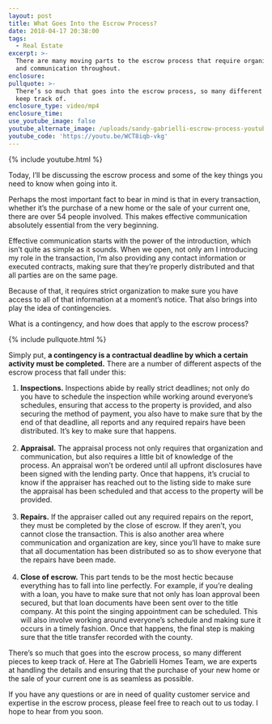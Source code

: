 ```yaml
---
layout: post
title: What Goes Into the Escrow Process?
date: 2018-04-17 20:38:00
tags:
  - Real Estate
excerpt: >-
  There are many moving parts to the escrow process that require organization
  and communication throughout.
enclosure:
pullquote: >-
  There’s so much that goes into the escrow process, so many different pieces to
  keep track of.
enclosure_type: video/mp4
enclosure_time:
use_youtube_image: false
youtube_alternate_image: /uploads/sandy-gabrielli-escrow-process-youtube.jpg
youtube_code: 'https://youtu.be/WCT8iqb-vkg'
---
```


{% include youtube.html %}

Today, I’ll be discussing the escrow process and some of the key things you need to know when going into it.

Perhaps the most important fact to bear in mind is that in every transaction, whether it’s the purchase of a new home or the sale of your current one, there are over 54 people involved. This makes effective communication absolutely essential from the very beginning.

Effective communication starts with the power of the introduction, which isn’t quite as simple as it sounds. When we open, not only am I introducing my role in the transaction, I’m also providing any contact information or executed contracts, making sure that they’re properly distributed and that all parties are on the same page.

Because of that, it requires strict organization to make sure you have access to all of that information at a moment’s notice. That also brings into play the idea of contingencies.

What is a contingency, and how does that apply to the escrow process?

{% include pullquote.html %}

Simply put, **a contingency is a contractual deadline by which a certain activity must be completed.** There are a number of different aspects of the escrow process that fall under this:

1. **Inspections.** Inspections abide by really strict deadlines; not only do you have to schedule the inspection while working around everyone’s schedules, ensuring that access to the property is provided, and also securing the method of payment, you also have to make sure that by the end of that deadline, all reports and any required repairs have been distributed. It’s key to make sure that happens.<br> 
2. **Appraisal.** The appraisal process not only requires that organization and communication, but also requires a little bit of knowledge of the process. An appraisal won’t be ordered until all upfront disclosures have been signed with the lending party. Once that happens, it’s crucial to know if the appraiser has reached out to the listing side to make sure the appraisal has been scheduled and that access to the property will be provided.<br> 
3. **Repairs.** If the appraiser called out any required repairs on the report, they must be completed by the close of escrow. If they aren’t, you cannot close the transaction. This is also another area where communication and organization are key, since you’ll have to make sure that all documentation has been distributed so as to show everyone that the repairs have been made.<br> 
4. **Close of escrow.** This part tends to be the most hectic because everything has to fall into line perfectly. For example, if you’re dealing with a loan, you have to make sure that not only has loan approval been secured, but that loan documents have been sent over to the title company. At this point the singing appointment can be scheduled. This will also involve working around everyone’s schedule and making sure it occurs in a timely fashion. Once that happens, the final step is making sure that the title transfer recorded with the county.

There’s so much that goes into the escrow process, so many different pieces to keep track of. Here at The Gabrielli Homes Team, we are experts at handling the details and ensuring that the purchase of your new home or the sale of your current one is as seamless as possible.

If you have any questions or are in need of quality customer service and expertise in the escrow process, please feel free to reach out to us today. I hope to hear from you soon.